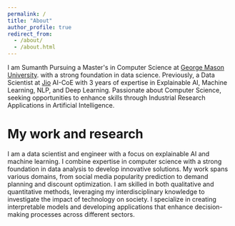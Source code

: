 ```yaml
---
permalink: /
title: "About"
author_profile: true
redirect_from: 
  - /about/
  - /about.html
---
```


I am Sumanth Pursuing a Master's in Computer Science at [George Mason University](https://www.gmu.edu/). with a strong foundation in data science. Previously, a Data Scientist at [Jio](https://www.jio.com/) AI-CoE with 3 years of expertise in Explainable AI, Machine Learning, NLP, and Deep Learning. Passionate about Computer Science, seeking opportunities to enhance skills through Industrial Research Applications in Artificial Intelligence.

My work and research
======
I am a data scientist and engineer with a focus on explainable AI and machine learning. I combine expertise in computer science with a strong foundation in data analysis to develop innovative solutions. My work spans various domains, from social media popularity prediction to demand planning and discount optimization. I am skilled in both qualitative and quantitative methods, leveraging my interdisciplinary knowledge to investigate the impact of technology on society. I specialize in creating interpretable models and developing applications that enhance decision-making processes across different sectors.

